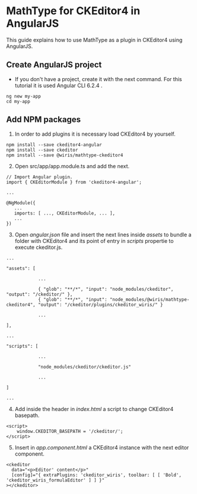 
# MathType for CKEditor4 in AngularJS

This guide explains how to use MathType as a plugin in CKEditor4 using AngularJS.

## Create AngularJS project

* If you don't have a project, create it with the next command. For this tutorial it is used Angular CLI 6.2.4 .

~~~
ng new my-app
cd my-app
~~~

## Add NPM packages

1. In order to add plugins it is necessary load CKEditor4 by yourself.

~~~
npm install --save ckeditor4-angular
npm install --save ckeditor
npm install --save @wiris/mathtype-ckeditor4
~~~

2. Open src/app/app.module.ts and add the next.

~~~
// Import Angular plugin.
import { CKEditorModule } from 'ckeditor4-angular';

...

@NgModule({
   ...
   imports: [ ..., CKEditorModule, ... ],
   ...
})
~~~

3. Open _angular.json_ file and insert the next lines inside _assets_ to bundle a folder with CKEditor4 and its point of entry in _scripts_ propertie to execute ckeditor.js.

~~~
...

"assets": [

            ...

            { "glob": "**/*", "input": "node_modules/ckeditor", "output": "/ckeditor/" },
            { "glob": "**/*", "input": "node_modules/@wiris/mathtype-ckeditor4", "output": "/ckeditor/plugins/ckeditor_wiris/" }

            ...

],

...

"scripts": [

            ...

            "node_modules/ckeditor/ckeditor.js"

            ...

]

...
~~~

4. Add inside the header in _index.html_ a script to change CKEditor4 basepath.

~~~
<script>
    window.CKEDITOR_BASEPATH = '/ckeditor/';
</script>
~~~

5. Insert in _app.component.html_ a CKEditor4 instance with the next editor component.

~~~
<ckeditor
  data="<p>Editor' content</p>"
  [config]="{ extraPlugins: 'ckeditor_wiris', toolbar: [ [ 'Bold', 'ckeditor_wiris_formulaEditor' ] ] }"
></ckeditor>
~~~